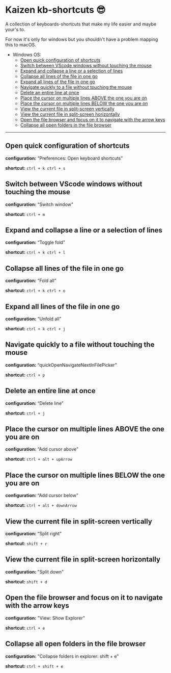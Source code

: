 # Kaizen kb-shortcuts 😎

A collection of keyboards-shortcuts that make my life easier and maybe your's to.

For now it's only for windows but you shouldn't have a problem mapping this to macOS.

- Windows OS:
  - [Open quick configuration of shortcuts](#open-quick-configuration-of-shortcuts)
  - [Switch between VScode windows without touching the mouse](#switch-between-vscode-windows-without-touching-the-mouse)
  - [Expand and collapse a line or a selection of lines](#expand-and-collapse-a-line-or-a-selection-of-lines)
  - [Collapse all lines of the file in one go](#collapse-all-lines-of-the-file-in-one-go)
  - [Expand all lines of the file in one go](#expand-all-lines-of-the-file-in-one-go)
  - [Navigate quickly to a file without touching the mouse](#navigate-quickly-to-a-file-without-touching-the-mouse)
  - [Delete an entire line at once](#delete-an-entire-line-at-once)
  - [Place the cursor on multiple lines ABOVE the one you are on](#place-the-cursor-on-multiple-lines-above-the-one-you-are-on)
  - [Place the cursor on multiple lines BELOW the one you are on](#place-the-cursor-on-multiple-lines-below-the-one-you-are-on)
  - [View the current file in split-screen vertically](#view-the-current-file-in-split-screen-vertically)
  - [View the current file in split-screen horizontally](#view-the-current-file-in-split-screen-horizontally)
  - [Open the file browser and focus on it to navigate with the arrow keys](#open-the-file-browser-and-focus-on-it-to-navigate-with-the-arrow-keys)
  - [Collapse all open folders in the file browser](#collapse-all-open-folders-in-the-file-browser)

---

## Open quick configuration of shortcuts

**configuration:** “Preferences: Open keyboard shortcuts”

**shortcut:** `ctrl + k ctrl + s`

## Switch between VScode windows without touching the mouse

**configuration:** “Switch window”

**shortcut:** `ctrl + m`

## Expand and collapse a line or a selection of lines

**configuration:** “Toggle fold”

**shortcut:** `ctrl + k ctrl + l`

## Collapse all lines of the file in one go

**configuration:** “Fold all”

**shortcut:** `ctrl + k ctrl + o`

## Expand all lines of the file in one go

**configuration:** “Unfold all”

**shortcut:** `ctrl + k ctrl + j`

## Navigate quickly to a file without touching the mouse

**configuration:** “quickOpenNavigateNextInFilePicker”

**shortcut:** `ctrl + p`

## Delete an entire line at once

**configuration:** “Delete line”

**shortcut:** `ctrl + j`

## Place the cursor on multiple lines ABOVE the one you are on

**configuration:** “Add cursor above”

**shortcut:** `ctrl + alt + upArrow`

## Place the cursor on multiple lines BELOW the one you are on

**configuration:** “Add cursor below”

**shortcut:** `ctrl + alt + downArrow`

## View the current file in split-screen vertically

**configuration:** “Split right”

**shortcut:** `shift + r`

## View the current file in split-screen horizontally

**configuration:** "Split down"

**shortcut:** `shift + d`

## Open the file browser and focus on it to navigate with the arrow keys

**configuration:** "View: Show Explorer"

**shortcut:** `ctrl + e`

## Collapse all open folders in the file browser

**configuration:** "Collapse folders in explorer: shift + e"

**shortcut:** `ctrl + shift + e`
